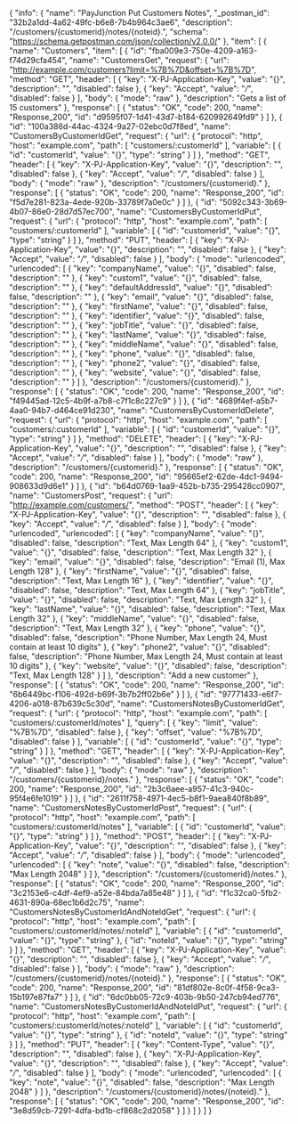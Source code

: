 {
  "info": {
    "name": "PayJunction Put Customers Notes",
    "_postman_id": "32b2a1dd-4a62-49fc-b6e8-7b4b964c3ae6",
    "description": "/customers/{customerid}/notes/{noteid}.",
    "schema": "https://schema.getpostman.com/json/collection/v2.0.0/"
  },
  "item": [
    {
      "name": "Customers",
      "item": [
        {
          "id": "fba009e3-750e-4209-a163-f74d29cfa454",
          "name": "CustomersGet",
          "request": {
            "url": "http://example.com/customers?limit=%7B%7D&offset=%7B%7D",
            "method": "GET",
            "header": [
              {
                "key": "X-PJ-Application-Key",
                "value": "{}",
                "description": "",
                "disabled": false
              },
              {
                "key": "Accept",
                "value": "*/*",
                "disabled": false
              }
            ],
            "body": {
              "mode": "raw"
            },
            "description": "Gets a list of 15 customers"
          },
          "response": [
            {
              "status": "OK",
              "code": 200,
              "name": "Response_200",
              "id": "d9595f07-1d41-43d7-b184-620992649fd9"
            }
          ]
        },
        {
          "id": "100a386d-44ac-4324-9a27-02ebc0d7f8ed",
          "name": "CustomersByCustomerIdGet",
          "request": {
            "url": {
              "protocol": "http",
              "host": "example.com",
              "path": [
                "customers/:customerId"
              ],
              "variable": [
                {
                  "id": "customerId",
                  "value": "{}",
                  "type": "string"
                }
              ]
            },
            "method": "GET",
            "header": [
              {
                "key": "X-PJ-Application-Key",
                "value": "{}",
                "description": "",
                "disabled": false
              },
              {
                "key": "Accept",
                "value": "*/*",
                "disabled": false
              }
            ],
            "body": {
              "mode": "raw"
            },
            "description": "/customers/{customerid}."
          },
          "response": [
            {
              "status": "OK",
              "code": 200,
              "name": "Response_200",
              "id": "f5d7e281-823a-4ede-920b-33789f7a0e0c"
            }
          ]
        },
        {
          "id": "5092c343-3b69-4b07-86e0-28d7d57ec700",
          "name": "CustomersByCustomerIdPut",
          "request": {
            "url": {
              "protocol": "http",
              "host": "example.com",
              "path": [
                "customers/:customerId"
              ],
              "variable": [
                {
                  "id": "customerId",
                  "value": "{}",
                  "type": "string"
                }
              ]
            },
            "method": "PUT",
            "header": [
              {
                "key": "X-PJ-Application-Key",
                "value": "{}",
                "description": "",
                "disabled": false
              },
              {
                "key": "Accept",
                "value": "*/*",
                "disabled": false
              }
            ],
            "body": {
              "mode": "urlencoded",
              "urlencoded": [
                {
                  "key": "companyName",
                  "value": "{}",
                  "disabled": false,
                  "description": ""
                },
                {
                  "key": "custom1",
                  "value": "{}",
                  "disabled": false,
                  "description": ""
                },
                {
                  "key": "defaultAddressId",
                  "value": "{}",
                  "disabled": false,
                  "description": ""
                },
                {
                  "key": "email",
                  "value": "{}",
                  "disabled": false,
                  "description": ""
                },
                {
                  "key": "firstName",
                  "value": "{}",
                  "disabled": false,
                  "description": ""
                },
                {
                  "key": "identifier",
                  "value": "{}",
                  "disabled": false,
                  "description": ""
                },
                {
                  "key": "jobTitle",
                  "value": "{}",
                  "disabled": false,
                  "description": ""
                },
                {
                  "key": "lastName",
                  "value": "{}",
                  "disabled": false,
                  "description": ""
                },
                {
                  "key": "middleName",
                  "value": "{}",
                  "disabled": false,
                  "description": ""
                },
                {
                  "key": "phone",
                  "value": "{}",
                  "disabled": false,
                  "description": ""
                },
                {
                  "key": "phone2",
                  "value": "{}",
                  "disabled": false,
                  "description": ""
                },
                {
                  "key": "website",
                  "value": "{}",
                  "disabled": false,
                  "description": ""
                }
              ]
            },
            "description": "/customers/{customerid}."
          },
          "response": [
            {
              "status": "OK",
              "code": 200,
              "name": "Response_200",
              "id": "f49445ad-12c5-4b9f-a7b8-c7f1c8c227c9"
            }
          ]
        },
        {
          "id": "4689f4ef-a5b7-4aa0-94b7-d464ce91d230",
          "name": "CustomersByCustomerIdDelete",
          "request": {
            "url": {
              "protocol": "http",
              "host": "example.com",
              "path": [
                "customers/:customerId"
              ],
              "variable": [
                {
                  "id": "customerId",
                  "value": "{}",
                  "type": "string"
                }
              ]
            },
            "method": "DELETE",
            "header": [
              {
                "key": "X-PJ-Application-Key",
                "value": "{}",
                "description": "",
                "disabled": false
              },
              {
                "key": "Accept",
                "value": "*/*",
                "disabled": false
              }
            ],
            "body": {
              "mode": "raw"
            },
            "description": "/customers/{customerid}."
          },
          "response": [
            {
              "status": "OK",
              "code": 200,
              "name": "Response_200",
              "id": "95665ef2-62de-4dc1-9494-908633d9d6e1"
            }
          ]
        },
        {
          "id": "b64d0769-1aa9-452b-b735-295428cc0907",
          "name": "CustomersPost",
          "request": {
            "url": "http://example.com/customers/",
            "method": "POST",
            "header": [
              {
                "key": "X-PJ-Application-Key",
                "value": "{}",
                "description": "",
                "disabled": false
              },
              {
                "key": "Accept",
                "value": "*/*",
                "disabled": false
              }
            ],
            "body": {
              "mode": "urlencoded",
              "urlencoded": [
                {
                  "key": "companyName",
                  "value": "{}",
                  "disabled": false,
                  "description": "Text, Max Length 64"
                },
                {
                  "key": "custom1",
                  "value": "{}",
                  "disabled": false,
                  "description": "Text, Max Length 32"
                },
                {
                  "key": "email",
                  "value": "{}",
                  "disabled": false,
                  "description": "Email (1), Max Length 128"
                },
                {
                  "key": "firstName",
                  "value": "{}",
                  "disabled": false,
                  "description": "Text, Max Length 16"
                },
                {
                  "key": "identifier",
                  "value": "{}",
                  "disabled": false,
                  "description": "Text, Max Length 64"
                },
                {
                  "key": "jobTitle",
                  "value": "{}",
                  "disabled": false,
                  "description": "Text, Max Length 32"
                },
                {
                  "key": "lastName",
                  "value": "{}",
                  "disabled": false,
                  "description": "Text, Max Length 32"
                },
                {
                  "key": "middleName",
                  "value": "{}",
                  "disabled": false,
                  "description": "Text, Max Length 32"
                },
                {
                  "key": "phone",
                  "value": "{}",
                  "disabled": false,
                  "description": "Phone Number, Max Length 24, Must contain at least 10 digits"
                },
                {
                  "key": "phone2",
                  "value": "{}",
                  "disabled": false,
                  "description": "Phone Number, Max Length 24, Must contain at least 10 digits"
                },
                {
                  "key": "website",
                  "value": "{}",
                  "disabled": false,
                  "description": "Text, Max Length 128"
                }
              ]
            },
            "description": "Add a new customer"
          },
          "response": [
            {
              "status": "OK",
              "code": 200,
              "name": "Response_200",
              "id": "6b6449bc-f106-492d-b69f-3b7b2ff02b6e"
            }
          ]
        },
        {
          "id": "97771433-e6f7-4206-a018-87b639c5c30d",
          "name": "CustomersNotesByCustomerIdGet",
          "request": {
            "url": {
              "protocol": "http",
              "host": "example.com",
              "path": [
                "customers/:customerId/notes"
              ],
              "query": [
                {
                  "key": "limit",
                  "value": "%7B%7D",
                  "disabled": false
                },
                {
                  "key": "offset",
                  "value": "%7B%7D",
                  "disabled": false
                }
              ],
              "variable": [
                {
                  "id": "customerId",
                  "value": "{}",
                  "type": "string"
                }
              ]
            },
            "method": "GET",
            "header": [
              {
                "key": "X-PJ-Application-Key",
                "value": "{}",
                "description": "",
                "disabled": false
              },
              {
                "key": "Accept",
                "value": "*/*",
                "disabled": false
              }
            ],
            "body": {
              "mode": "raw"
            },
            "description": "/customers/{customerid}/notes."
          },
          "response": [
            {
              "status": "OK",
              "code": 200,
              "name": "Response_200",
              "id": "2b3c6aee-a957-41c3-940c-95f4e6fe1019"
            }
          ]
        },
        {
          "id": "2611f758-4971-4ec5-b8f1-9aea840f8b89",
          "name": "CustomersNotesByCustomerIdPost",
          "request": {
            "url": {
              "protocol": "http",
              "host": "example.com",
              "path": [
                "customers/:customerId/notes"
              ],
              "variable": [
                {
                  "id": "customerId",
                  "value": "{}",
                  "type": "string"
                }
              ]
            },
            "method": "POST",
            "header": [
              {
                "key": "X-PJ-Application-Key",
                "value": "{}",
                "description": "",
                "disabled": false
              },
              {
                "key": "Accept",
                "value": "*/*",
                "disabled": false
              }
            ],
            "body": {
              "mode": "urlencoded",
              "urlencoded": [
                {
                  "key": "note",
                  "value": "{}",
                  "disabled": false,
                  "description": "Max Length 2048"
                }
              ]
            },
            "description": "/customers/{customerid}/notes."
          },
          "response": [
            {
              "status": "OK",
              "code": 200,
              "name": "Response_200",
              "id": "3c2153e6-c4df-4ef9-a52e-84bda7a85e48"
            }
          ]
        },
        {
          "id": "f1c32ca0-5fb2-4631-890a-68ec1b6d2c75",
          "name": "CustomersNotesByCustomerIdAndNoteIdGet",
          "request": {
            "url": {
              "protocol": "http",
              "host": "example.com",
              "path": [
                "customers/:customerId/notes/:noteId"
              ],
              "variable": [
                {
                  "id": "customerId",
                  "value": "{}",
                  "type": "string"
                },
                {
                  "id": "noteId",
                  "value": "{}",
                  "type": "string"
                }
              ]
            },
            "method": "GET",
            "header": [
              {
                "key": "X-PJ-Application-Key",
                "value": "{}",
                "description": "",
                "disabled": false
              },
              {
                "key": "Accept",
                "value": "*/*",
                "disabled": false
              }
            ],
            "body": {
              "mode": "raw"
            },
            "description": "/customers/{customerid}/notes/{noteid}."
          },
          "response": [
            {
              "status": "OK",
              "code": 200,
              "name": "Response_200",
              "id": "81df802e-8c0f-4f58-9ca3-15b197e87fa7"
            }
          ]
        },
        {
          "id": "6dc0bb05-72c9-403b-9b50-247cb94ed776",
          "name": "CustomersNotesByCustomerIdAndNoteIdPut",
          "request": {
            "url": {
              "protocol": "http",
              "host": "example.com",
              "path": [
                "customers/:customerId/notes/:noteId"
              ],
              "variable": [
                {
                  "id": "customerId",
                  "value": "{}",
                  "type": "string"
                },
                {
                  "id": "noteId",
                  "value": "{}",
                  "type": "string"
                }
              ]
            },
            "method": "PUT",
            "header": [
              {
                "key": "Content-Type",
                "value": "{}",
                "description": "",
                "disabled": false
              },
              {
                "key": "X-PJ-Application-Key",
                "value": "{}",
                "description": "",
                "disabled": false
              },
              {
                "key": "Accept",
                "value": "*/*",
                "disabled": false
              }
            ],
            "body": {
              "mode": "urlencoded",
              "urlencoded": [
                {
                  "key": "note",
                  "value": "{}",
                  "disabled": false,
                  "description": "Max Length 2048"
                }
              ]
            },
            "description": "/customers/{customerid}/notes/{noteid}."
          },
          "response": [
            {
              "status": "OK",
              "code": 200,
              "name": "Response_200",
              "id": "3e8d59cb-7291-4dfa-bd1b-cf868c2d2058"
            }
          ]
        }
      ]
    }
  ]
}